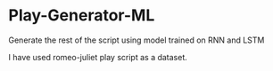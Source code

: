 # Play-Generator-ML
Generate the rest of the script using model trained on RNN and LSTM

I have used romeo-juliet play script as a dataset.
